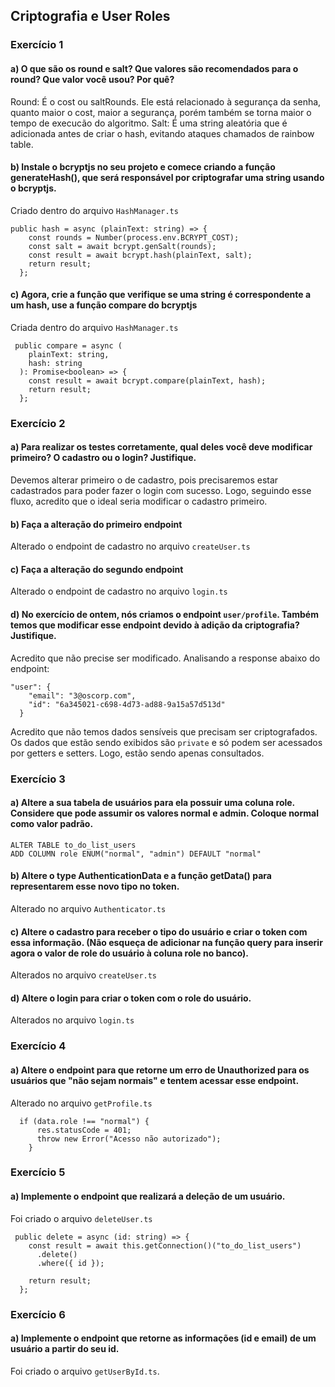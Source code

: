## Criptografia e User Roles

### Exercício 1

#### a) O que são os round e salt? Que valores são recomendados para o round? Que valor você usou? Por quê?

Round: É o cost ou saltRounds. Ele está relacionado à segurança da senha, quanto maior o cost, maior a segurança, porém também se torna maior o tempo de execucão do algoritmo.
Salt: É uma string aleatória que é adicionada antes de criar o hash, evitando ataques chamados de rainbow table.

#### b) Instale o bcryptjs no seu projeto e comece criando a função generateHash(), que será responsável por criptografar uma string usando o bcryptjs.

Criado dentro do arquivo `HashManager.ts`

```
public hash = async (plainText: string) => {
    const rounds = Number(process.env.BCRYPT_COST);
    const salt = await bcrypt.genSalt(rounds);
    const result = await bcrypt.hash(plainText, salt);
    return result;
  };
```

#### c) Agora, crie a função que verifique se uma string é correspondente a um hash, use a função compare do bcryptjs

Criada dentro do arquivo `HashManager.ts`

```
 public compare = async (
    plainText: string,
    hash: string
  ): Promise<boolean> => {
    const result = await bcrypt.compare(plainText, hash);
    return result;
  };
```

### Exercício 2

#### a) Para realizar os testes corretamente, qual deles você deve modificar primeiro? O cadastro ou o login? Justifique.

Devemos alterar primeiro o de cadastro, pois precisaremos estar cadastrados para poder fazer o login com sucesso. Logo, seguindo esse fluxo, acredito que o ideal seria modificar o cadastro primeiro.

#### b) Faça a alteração do primeiro endpoint

Alterado o endpoint de cadastro no arquivo `createUser.ts`

#### c) Faça a alteração do segundo endpoint

Alterado o endpoint de cadastro no arquivo `login.ts`

#### d) No exercício de ontem, nós criamos o endpoint `user/profile`. Também temos que modificar esse endpoint devido à adição da criptografia? Justifique.

Acredito que não precise ser modificado. Analisando a response abaixo do endpoint:

```
"user": {
    "email": "3@oscorp.com",
    "id": "6a345021-c698-4d73-ad88-9a15a57d513d"
  }
```

Acredito que não temos dados sensíveis que precisam ser criptografados. Os dados que estão sendo exibidos são `private` e só podem ser acessados por getters e setters. Logo, estão sendo apenas consultados.

### Exercício 3

#### a) Altere a sua tabela de usuários para ela possuir uma coluna role. Considere que pode assumir os valores normal e admin. Coloque normal como valor padrão.

```
ALTER TABLE to_do_list_users
ADD COLUMN role ENUM("normal", "admin") DEFAULT "normal"
```

#### b) Altere o type AuthenticationData e a função getData() para representarem esse novo tipo no token.

Alterado no arquivo `Authenticator.ts`

#### c) Altere o cadastro para receber o tipo do usuário e criar o token com essa informação. (Não esqueça de adicionar na função query para inserir agora o valor de role do usuário à coluna role no banco).

Alterados no arquivo `createUser.ts`

#### d) Altere o login para criar o token com o role do usuário.

Alterados no arquivo `login.ts`

### Exercício 4

#### a) Altere o endpoint para que retorne um erro de Unauthorized para os usuários que "não sejam normais" e tentem acessar esse endpoint.

Alterado no arquivo `getProfile.ts`

```
  if (data.role !== "normal") {
      res.statusCode = 401;
      throw new Error("Acesso não autorizado");
    }
```

### Exercício 5

#### a) Implemente o endpoint que realizará a deleção de um usuário.

Foi criado o arquivo `deleteUser.ts`

```
 public delete = async (id: string) => {
    const result = await this.getConnection()("to_do_list_users")
      .delete()
      .where({ id });

    return result;
  };
```

### Exercício 6

#### a) Implemente o endpoint que retorne as informações (id e email) de um usuário a partir do seu id.

Foi criado o arquivo `getUserById.ts`.

